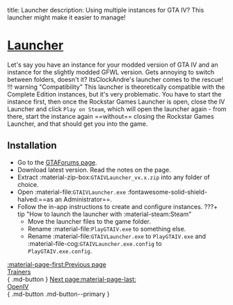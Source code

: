 title: Launcher
description: Using multiple instances for GTA IV? This launcher might make it easier to manage!

# [Launcher](https://gtaforums.com/topic/978788-gta-iv-launcher/)
Let's say you have an instance for your modded version of GTA IV and an instance for the slightly modded GFWL version. Gets annoying to switch between folders, doesn't it? ItsClockAndre's launcher comes to the rescue!
!!! warning "Compatibility"
    This launcher is theoretically compatible with the Complete Edition instances, but it's very problematic. You have to start the instance first, then once the Rockstar Games Launcher is open, close the IV Launcher and click `Play on Steam`, which will open the launcher again - from there, start the instance again ==without== closing the Rockstar Games Launcher, and that should get you into the game.

## Installation
* Go to the [GTAForums page](https://gtaforums.com/topic/978788-gta-iv-launcher/).
* Download latest version. Read the notes on the page.
* Extract :material-zip-box:`GTAIVLauncher_vx.x.zip` into any folder of choice.
* Open :material-file:`GTAIVLauncher.exe` :fontawesome-solid-shield-halved:==as an Administrator==.
* Follow the in-app instructions to create and configure instances.
???+ tip "How to launch the launcher with :material-steam:Steam"
    * Move the launcher files to the game folder.
    * Rename :material-file:`PlayGTAIV.exe` to something else.
    * Rename :material-file:`GTAIVLauncher.exe` to `PlayGTAIV.exe` and :material-file-cog:`GTAIVLauncher.exe.config` to `PlayGTAIV.exe.config`.

[:material-page-first:Previous page <br>Trainers</br>](trainers.md){ .md-button } [Next page:material-page-last: <br>OpenIV</br>](openiv.md){ .md-button .md-button--primary }
